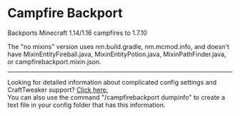 # Campfire Backport
 Backports Minecraft 1.14/1.16 campfires to 1.7.10

The "no mixins" version uses nm.build.gradle, nm.mcmod.info, and doesn't have MixinEntityFireball.java, MixinEntityPotion.java, MixinPathFinder.java, or campfirebackport.mixin.json.

***

Looking for detailed information about complicated config settings and CraftTweaker support? [Click here.](https://github.com/connor135246/Campfire-Backport/wiki) <br> 
You can also use the command "/campfirebackport dumpinfo" to create a text file in your config folder that has this information.
